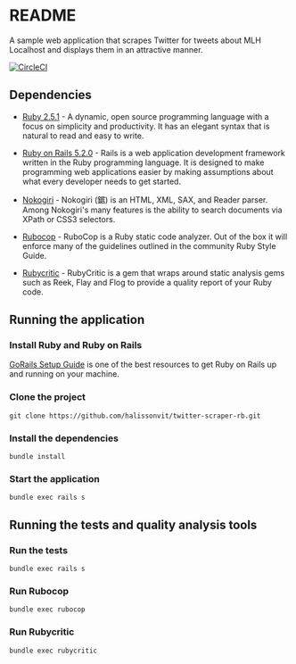 # README

A sample web application that scrapes Twitter for tweets about MLH Localhost and displays them in an attractive manner.

[![CircleCI](https://circleci.com/gh/halissonvit/twitter-scraper-rb.svg?style=svg)](https://circleci.com/gh/halissonvit/twitter-scraper-rb)

## Dependencies

* [Ruby 2.5.1](https://www.ruby-lang.org/en/) - A dynamic, open source programming language with a focus on simplicity and productivity. It has an elegant syntax that is natural to read and easy to write.

* [Ruby on Rails 5.2.0](https://rubyonrails.org/) - Rails is a web application development framework written in the Ruby programming language. It is designed to make programming web applications easier by making assumptions about what every developer needs to get started. 

* [Nokogiri](https://www.nokogiri.org/) - Nokogiri (鋸) is an HTML, XML, SAX, and Reader parser. Among Nokogiri's many features is the ability to search documents via XPath or CSS3 selectors.

* [Rubocop](http://batsov.com/rubocop/) - RuboCop is a Ruby static code analyzer. Out of the box it will enforce many of the guidelines outlined in the community Ruby Style Guide.

* [Rubycritic](https://github.com/whitesmith/rubycritic) - RubyCritic is a gem that wraps around static analysis gems such as Reek, Flay and Flog to provide a quality report of your Ruby code.

## Running the application

### Install Ruby and Ruby on Rails

[GoRails Setup Guide](https://gorails.com/setup/) is one of the best resources to get Ruby on Rails up and running on your machine.

### Clone the project

`git clone https://github.com/halissonvit/twitter-scraper-rb.git`

### Install the dependencies

`bundle install`

### Start the application

`bundle exec rails s`

## Running the tests and quality analysis tools

### Run the tests

`bundle exec rails s`

### Run Rubocop

`bundle exec rubocop`

### Run Rubycritic

`bundle exec rubycritic`